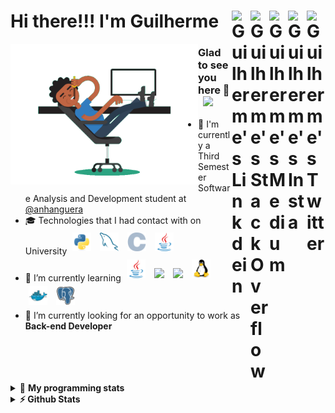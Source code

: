 <div align='left'><h1> Hi there!!! I'm Guilherme
  <a href="https://twitter.com/iamgrodrigues" target="_blank" rel="nofollow">
    <img align="right" alt="Guilherme's Twitter" width="30px" src="https://cdn.jsdelivr.net/npm/simple-icons@v3/icons/twitter.svg" />
  </a>
    <a href="https://www.instagram.com/iamgrodrigues" target="_blank" rel="nofollow">
    <img align="right" alt="Guilherme's Insta" width="30px" src="https://cdn.jsdelivr.net/npm/simple-icons@v3/icons/instagram.svg" />
  </a>
		<a href="https://medium.com/@iamgrodrigues" target="_blank" rel="nofollow">
		<img align="right" alt="Guilherme's Medium" width="30px" src="https://cdn.jsdelivr.net/npm/simple-icons@v3/icons/medium.svg" />
  </a>
  <a href="https://stackoverflow.com/users/14347023/iamgrodrigues" target="_blank" rel="nofollow">
    <img align="right" alt="Guilherme's StackOverflow" width="30px" src="https://cdn.jsdelivr.net/npm/simple-icons@3.0.1/icons/stackoverflow.svg" />
  </a>
	<a href="https://www.linkedin.com/in/iamgrodrigues" target="_blank" rel="nofollow">
    <img align="right" alt="Guilherme's Linkdein" width="30px" src="https://cdn.jsdelivr.net/npm/simple-icons@v3/icons/linkedin.svg" />
  </a>
</h1>
</div>

<img src='https://github.com/iamgrodrigues/iamgrodrigues/blob/master/Assets/dev.gif' width="300px" align='left'>

### Glad to see you here 👋 &nbsp; ![](https://visitor-badge.glitch.me/badge?page_id=iamgrodrigues.iamgrodrigues&style=flat-square&color=0088cc)
- :school: I'm currently a Third Semester Software Analysis and Development student at <a href="https://www.anhanguera.com/">@anhanguera </a>
- 🎓 Technologies that I had contact with on University
	<img width="30px" style="padding:5px" src="https://raw.githubusercontent.com/devicons/devicon/master/icons/python/python-original.svg"/>
	<img width="30px" style="padding:5px" src="https://raw.githubusercontent.com/devicons/devicon/master/icons/mysql/mysql-original.svg"/>
	<img width="30px" style="padding:5px" src="https://raw.githubusercontent.com/devicons/devicon/master/icons/c/c-original.svg"/>
	<img width="30px" style="padding:5px" src="https://raw.githubusercontent.com/devicons/devicon/master/icons/java/java-original.svg"/>
- 🌱 I’m currently learning <img width="30px" style="padding:5px" src="https://raw.githubusercontent.com/devicons/devicon/master/icons/java/java-original.svg"/>
	<img width="30px" style="padding:5px" src="https://www.vectorlogo.zone/logos/springio/springio-icon.svg"/>
	<img width="30px" style="padding:5px" src="https://www.vectorlogo.zone/logos/angular/angular-icon.svg"/>
	<img width="30px" style="padding:5px" src="https://raw.githubusercontent.com/devicons/devicon/master/icons/linux/linux-original.svg"/>
	<img width="30px" style="padding:5px" src="https://raw.githubusercontent.com/devicons/devicon/master/icons/docker/docker-original.svg"/>
	<img width="30px" style="padding:5px" src="https://raw.githubusercontent.com/devicons/devicon/master/icons/postgresql/postgresql-original.svg"/>
- 🔭 I’m currently looking for an opportunity to work as **Back-end Developer**

<br />
<br />
<br />
<br />

<details> 
 <summary>🤖 <b>My programming stats</b></summary>
<br>
  
<!--START_SECTION:waka-->
![Lines of code](https://img.shields.io/badge/From%20Hello%20World%20I%27ve%20Written-7209%20lines%20of%20code-blue)

**🐱 My Github Data** 

> 🏆 91 Contributions in the Year 2021
 > 
> 📦 10.9 kB Used in Github's Storage 
 > 
> 💼 Opted to Hire
 > 
> 📜 8 Public Repositories 
 > 
> 🔑 0 Private Repositories  
 > 
**I'm an Early 🐤** 

```text
🌞 Morning    45 commits     █████░░░░░░░░░░░░░░░░░░░░   19.82% 
🌆 Daytime    80 commits     ████████░░░░░░░░░░░░░░░░░   35.24% 
🌃 Evening    62 commits     ██████░░░░░░░░░░░░░░░░░░░   27.31% 
🌙 Night      40 commits     ████░░░░░░░░░░░░░░░░░░░░░   17.62%

```
📅 **I'm Most Productive on Friday** 

```text
Monday       22 commits     ██░░░░░░░░░░░░░░░░░░░░░░░   9.69% 
Tuesday      15 commits     █░░░░░░░░░░░░░░░░░░░░░░░░   6.61% 
Wednesday    32 commits     ███░░░░░░░░░░░░░░░░░░░░░░   14.1% 
Thursday     40 commits     ████░░░░░░░░░░░░░░░░░░░░░   17.62% 
Friday       80 commits     ████████░░░░░░░░░░░░░░░░░   35.24% 
Saturday     21 commits     ██░░░░░░░░░░░░░░░░░░░░░░░   9.25% 
Sunday       17 commits     █░░░░░░░░░░░░░░░░░░░░░░░░   7.49%

```


📊 **This Week I Spent My Time On** 

```text
⌚︎ Time Zone: America/Sao_Paulo

💬 Programming Languages: 
Java                     22 hrs 56 mins      ███████████░░░░░░░░░░░░░░   47.11% 
Bash                     7 hrs 43 mins       ████░░░░░░░░░░░░░░░░░░░░░   15.87% 
Markdown                 7 hrs 23 mins       ███░░░░░░░░░░░░░░░░░░░░░░   15.19% 
Git                      5 hrs 24 mins       ██░░░░░░░░░░░░░░░░░░░░░░░   11.09% 
XML                      1 hr 25 mins        ░░░░░░░░░░░░░░░░░░░░░░░░░   2.91%

🔥 Editors: 
IntelliJ                 26 hrs 58 mins      █████████████░░░░░░░░░░░░   55.38% 
Bash                     13 hrs 20 mins      ██████░░░░░░░░░░░░░░░░░░░   27.38% 
VS Code                  7 hrs 31 mins       ███░░░░░░░░░░░░░░░░░░░░░░   15.45% 
Vim                      52 mins             ░░░░░░░░░░░░░░░░░░░░░░░░░   1.79%

🐱‍💻 Projects: 
JavaDeveloper-Bootcamp   17 hrs 6 mins       ████████░░░░░░░░░░░░░░░░░   35.13% 
PeopleManager-API        15 hrs 1 min        ███████░░░░░░░░░░░░░░░░░░   30.86% 
CitiesBrazil-API         12 hrs 44 mins      ██████░░░░░░░░░░░░░░░░░░░   26.15% 
Terminal                 1 hr 46 mins        █░░░░░░░░░░░░░░░░░░░░░░░░   3.65% 
iamgrodrigues            1 hr 2 mins         ░░░░░░░░░░░░░░░░░░░░░░░░░   2.13%

💻 Operating System: 
Linux                    48 hrs 42 mins      █████████████████████████   100.0%

```

**I Mostly Code in Java** 

```text
Java                     4 repos             ██████████████░░░░░░░░░░░   57.14% 
JavaScript               1 repo              ███░░░░░░░░░░░░░░░░░░░░░░   14.29% 
CSS                      1 repo              ███░░░░░░░░░░░░░░░░░░░░░░   14.29% 
Python                   1 repo              ███░░░░░░░░░░░░░░░░░░░░░░   14.29%

```



<!--END_SECTION:waka-->

</details>

<details>	
  <summary><b>⚡ Github Stats</b></summary>

<div>
	<img height="180em" src="https://github-readme-stats.vercel.app/api?username=iamgrodrigues&show_icons=true&hide_border=true&theme=gotham" />
	<img height="180em" src="https://github-readme-stats.vercel.app/api/top-langs/?username=iamgrodrigues&&show_icons=true&hide_border=true&layout=compact&langs_count=8&theme=gotham"/>
</div>
</details>


